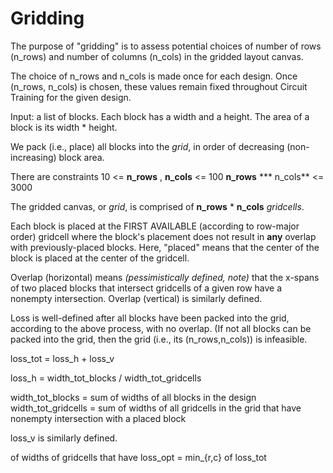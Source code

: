 # Gridding


The purpose of "gridding" is to assess potential choices of number of rows (n_rows) and number of columns (n_cols) in the gridded layout canvas.

The choice of n_rows and n_cols is made once for each design.  Once (n_rows, n_cols) is chosen, these values remain fixed throughout Circuit Training for the given design.


Input: a list of blocks.  Each block has a width and a height.  The area of a block is its width * height.

We pack (i.e., place) all blocks into the _grid_, in order of decreasing (non-increasing) block area.

There are constraints 
10 <= **n_rows** , **n_cols** <= 100
**n_rows** *** n_cols** <= 3000

The gridded canvas, or _grid_, is comprised of **n_rows** * **n_cols** _gridcells_.

Each block is placed at the FIRST AVAILABLE (according to row-major order) gridcell where the block's placement does not result in **any** overlap with previously-placed blocks.  Here, "placed" means that the center of the block is placed at the center of the gridcell.

Overlap (horizontal) means _(pessimistically defined, note)_ that the x-spans of two placed blocks that intersect gridcells of a given row have a nonempty intersection.
Overlap (vertical) is similarly defined.


Loss is well-defined after all blocks have been packed into the grid, according to the above process, with no overlap.  (If not all blocks can be packed into the grid, then the grid (i.e., its (n_rows,n_cols)) is infeasible.

loss_tot = loss_h + loss_v

loss_h = width_tot_blocks / width_tot_gridcells 

width_tot_blocks = sum of widths of all blocks in the design
width_tot_gridcells = sum of widths of all gridcells in the grid that have nonempty intersection with a placed block

loss_v is similarly defined.

of widths of gridcells that have 
loss_opt = min_{r,c} of loss_tot





